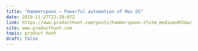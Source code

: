 ```yaml
---
title: "Hammerspoon — Powerful automation of Mac OS"
date: 2019-11-27T22:20:07Z
link: https://www.producthunt.com/posts/hammerspoon-2?utm_medium=RSS&utm_source=hune
site: www.producthunt.com
topic: product hunt
draft: false
---
```

